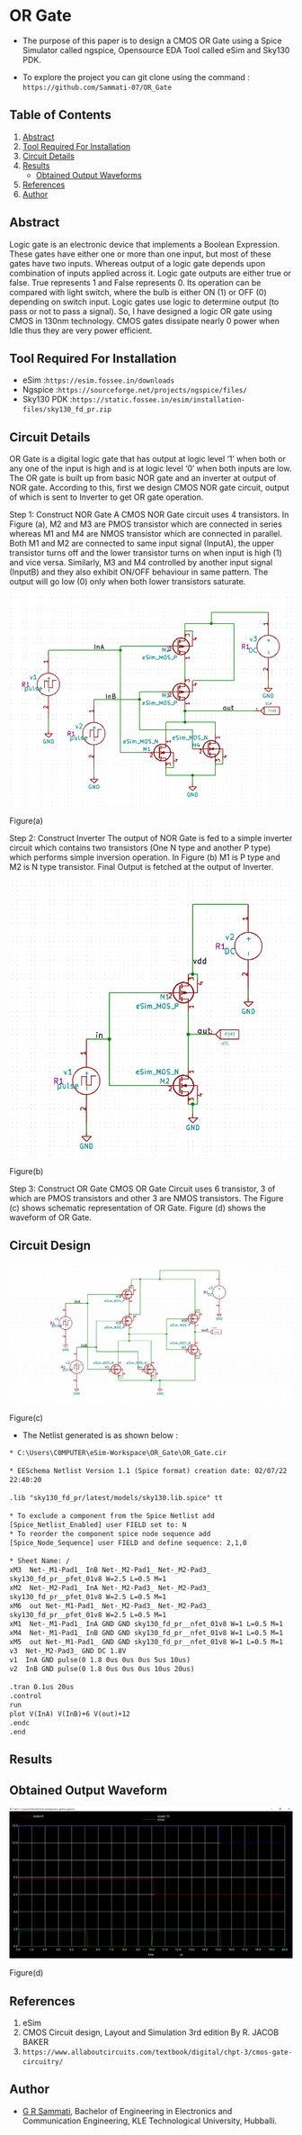 # OR Gate

* The purpose of this paper is to design a CMOS OR Gate using a Spice Simulator called ngspice, Opensource EDA Tool called eSim and Sky130 PDK.

* To explore the project you can git clone using the command : ```https://github.com/Sammati-07/OR_Gate```

## Table of Contents

1. [Abstract](#Abstract)
2. [Tool Required For Installation](#Tool-Required-For-Installation)
3. [Circuit Details](#Circuit-Details)
4. [Results](#results)
   - [Obtained Output Waveforms](#obtained-output-waveforms) 
6. [References](#references)
7. [Author](#author)


## Abstract 
Logic gate is an electronic device that implements a Boolean Expression. These gates have either one or more than one input, but most of these gates have two inputs. Whereas output of a logic gate depends upon combination of inputs applied across it. Logic gate outputs are either true or false. True represents 1 and False represents 0. Its operation can be compared with light switch, where the bulb is either ON (1) or OFF (0) depending on switch input. Logic gates use logic to determine output (to pass or not to pass a signal). So, I have designed a logic OR gate using CMOS in 130nm technology. CMOS gates dissipate nearly 0 power when Idle thus they are very power efficient. 

## Tool Required For Installation
- eSim :```https://esim.fossee.in/downloads```
- Ngspice :```https://sourceforge.net/projects/ngspice/files/```
- Sky130 PDK :```https://static.fossee.in/esim/installation-files/sky130_fd_pr.zip```

## Circuit Details
OR Gate is a digital logic gate that has output at logic level ‘1’ when both or any one of the input is high and is at logic level ‘0’ when both inputs are low. The OR gate is built up from basic NOR gate and an inverter at output of NOR gate. According to this, first we design CMOS NOR gate circuit, output of which is sent to Inverter to get OR gate operation.

Step 1: Construct NOR Gate
A CMOS NOR Gate circuit uses 4 transistors. In Figure (a), M2 and M3 are PMOS transistor which are connected in series whereas M1 and M4 are NMOS transistor which are connected in parallel. Both M1 and M2 are connected to same input signal (InputA), the upper transistor turns off and the lower transistor turns on when input is high (1) and vice versa. Similarly, M3 and M4 controlled by another input signal (InputB) and they also exhibit ON/OFF behaviour in same pattern. The output will go low (0) only when both lower transistors saturate.

![](https://github.com/Sammati-07/OR_Gate/blob/main/NOR_Schematic.png)

Figure(a)

Step 2: Construct Inverter
The output of NOR Gate is fed to a simple inverter circuit which contains two transistors (One N type and another P type) which performs simple inversion operation. In Figure (b) M1 is P type and M2 is N type transistor. Final Output is fetched at the output of Inverter.

![](https://github.com/Sammati-07/OR_Gate/blob/main/Inverter_schematic.png)

Figure(b)

Step 3: Construct OR Gate
CMOS OR Gate Circuit uses 6 transistor, 3 of which are PMOS transistors and other 3 are NMOS transistors. The Figure (c) shows schematic representation of OR Gate. Figure (d) shows the waveform of OR Gate. 


## Circuit Design

![](https://github.com/Sammati-07/OR_Gate/blob/main/OR_Schematic.png)

Figure(c)

- The Netlist generated is as shown below :
```
* C:\Users\C0MPUTER\eSim-Workspace\OR_Gate\OR_Gate.cir

* EESchema Netlist Version 1.1 (Spice format) creation date: 02/07/22 22:40:20

.lib "sky130_fd_pr/latest/models/sky130.lib.spice" tt

* To exclude a component from the Spice Netlist add [Spice_Netlist_Enabled] user FIELD set to: N
* To reorder the component spice node sequence add [Spice_Node_Sequence] user FIELD and define sequence: 2,1,0

* Sheet Name: /
xM3  Net-_M1-Pad1_ InB Net-_M2-Pad1_ Net-_M2-Pad3_ sky130_fd_pr__pfet_01v8 W=2.5 L=0.5 M=1		
xM2  Net-_M2-Pad1_ InA Net-_M2-Pad3_ Net-_M2-Pad3_ sky130_fd_pr__pfet_01v8 W=2.5 L=0.5 M=1		
xM6  out Net-_M1-Pad1_ Net-_M2-Pad3_ Net-_M2-Pad3_ sky130_fd_pr__pfet_01v8 W=2.5 L=0.5 M=1	
xM1  Net-_M1-Pad1_ InA GND GND sky130_fd_pr__nfet_01v8 W=1 L=0.5 M=1		
xM4  Net-_M1-Pad1_ InB GND GND sky130_fd_pr__nfet_01v8 W=1 L=0.5 M=1			
xM5  out Net-_M1-Pad1_ GND GND sky130_fd_pr__nfet_01v8 W=1 L=0.5 M=1		
v3  Net-_M2-Pad3_ GND DC 1.8V		
v1  InA GND pulse(0 1.8 0us 0us 0us 5us 10us)			
v2  InB GND pulse(0 1.8 0us 0us 0us 10us 20us)				

.tran 0.1us 20us
.control
run
plot V(InA) V(InB)+6 V(out)+12
.endc
.end
```
## Results
## Obtained Output Waveform
![](https://github.com/Sammati-07/OR_Gate/blob/main/OR_Waveform.png)

Figure(d)

## References
1.  eSim
2.  CMOS Circuit design, Layout and Simulation 3rd edition By R. JACOB BAKER
3.	```https://www.allaboutcircuits.com/textbook/digital/chpt-3/cmos-gate-circuitry/```

## Author

- [G R Sammati](), Bachelor of Engineering in Electronics and Communication Engineering, KLE Technological University, Hubballi.
